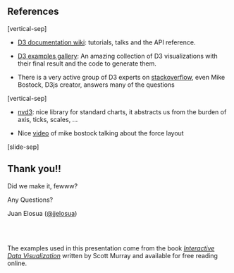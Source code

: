 ## References

[vertical-sep]

* [D3 documentation wiki](https://github.com/mbostock/d3/wiki): tutorials, talks and the API reference.

* [D3 examples gallery](https://github.com/mbostock/d3/wiki/Gallery): An amazing collection of D3 visualizations with their final result and the code to generate them.

* There is a very active group of D3 experts on [stackoverflow](http://stackoverflow.com/questions/tagged/d3.js), even Mike Bostock, D3js creator, answers many of the questions

[vertical-sep]

* [nvd3](http://nvd3.org/): nice library for standard charts, it abstracts us from the burden of axis, ticks, scales, ...

* Nice [video](https://vimeo.com/29458354) of mike bostock talking about the force layout

[slide-sep]

## Thank you!!

Did we make it, fewww? 

Any Questions?

Juan Elosua ([@jjelosua][twitter])

[twitter]: https://twitter.com/jjelosua

<br><br>

The examples used in this presentation come from the book _[Interactive Data Visualization](http://chimera.labs.oreilly.com/books/1230000000345/index.html)_ written by Scott Murray and available for free reading online.

<!-- .element: class="sm_note_left" -->


